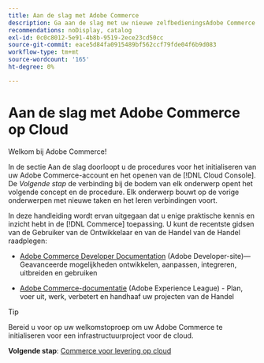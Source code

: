 ```yaml
---
title: Aan de slag met Adobe Commerce
description: Ga aan de slag met uw nieuwe zelfbedieningsAdobe Commerce op cloudinfrastructuur en leer hoe u binnen enkele minuten een Adobe Commerce-winkel kunt bouwen en implementeren.
recommendations: noDisplay, catalog
exl-id: 0c0c8012-5e91-4b8b-9519-2ece23cd50cc
source-git-commit: eace5d84fa0915489bf562ccf79fde04f6b9d083
workflow-type: tm+mt
source-wordcount: '165'
ht-degree: 0%

---
```


# Aan de slag met Adobe Commerce op Cloud

Welkom bij Adobe Commerce!

In de sectie Aan de slag doorloopt u de procedures voor het initialiseren van uw Adobe Commerce-account en het openen van de [!DNL Cloud Console]. De _Volgende stap_ de verbinding bij de bodem van elk onderwerp opent het volgende concept en de procedure. Elk onderwerp bouwt op de vorige onderwerpen met nieuwe taken en het leren verbindingen voort.

In deze handleiding wordt ervan uitgegaan dat u enige praktische kennis en inzicht hebt in de [!DNL Commerce] toepassing. U kunt de recentste gidsen van de Gebruiker van de Ontwikkelaar en van de Handel van de Handel raadplegen:

- [Adobe Commerce Developer Documentation](https://developer.adobe.com/commerce/docs/) (Adobe Developer-site)—Geavanceerde mogelijkheden ontwikkelen, aanpassen, integreren, uitbreiden en gebruiken

- [Adobe Commerce-documentatie](https://experienceleague.adobe.com/docs/commerce.html) (Adobe Experience League) - Plan, voer uit, werk, verbetert en handhaaf uw projecten van de Handel

>[!TIP]
>
>Bereid u voor op uw welkomstoproep om uw Adobe Commerce te initialiseren voor een infrastructuurproject voor de cloud.
>
>**Volgende stap**: [Commerce voor levering op cloud](new-project.md)
